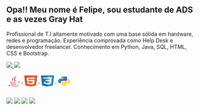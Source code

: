 ## Opa!! Meu nome é Felipe, sou estudante de ADS e as vezes Gray Hat

Profissional de T.I altamente motivado com uma base sólida em hardware, redes e programação. Experiência comprovada como Help Desk e desenvolvedor freelancer. Conhecimento em Python, Java, SQL, HTML, CSS e Bootstrap.


<div>
  <a href="https://github.com/P3nn4">
    <img height="180em" src="https://github-readme-stats.vercel.app/api?username=P3nn4&show_icons=true&theme=tokyonight&include_all_commits=true&count_private=true"/>
    <img height="180em" src="https://github-readme-stats.vercel.app/api/top-langs/?username=P3nn4&layout=compact&langs_count=16&theme=tokyonight"/>
</div>

<div style="display: inline_block"><br>
  <img align="center" alt="Fee-Java" height="30" width="40" src="https://raw.githubusercontent.com/devicons/devicon/master/icons/java/java-plain.svg">
  <img align="center" alt="Fee-HTML" height="30" width="40" src="https://raw.githubusercontent.com/devicons/devicon/master/icons/html5/html5-original.svg">
  <img align="center" alt="Fee-CSS" height="30" width="40" src="https://raw.githubusercontent.com/devicons/devicon/master/icons/css3/css3-original.svg">
  <img align="center" alt="Fee-Python" height="30" width="40" src="https://raw.githubusercontent.com/devicons/devicon/master/icons/python/python-original.svg">
  
  ##
 
<div> 
  <a href="https://instagram.com/feepenna" target="_blank"><img src="https://img.shields.io/badge/-Instagram-%23E4405F?style=for-the-badge&logo=instagram&logoColor=white" target="_blank"></a>
 <a href="https://discord.com/channels/@me/848643019515363418" target="_blank"><img src="https://img.shields.io/badge/Discord-7289DA?style=for-the-badge&logo=discord&logoColor=white" target="_blank"></a> 
  <a href = "felipennadev@gmail.com"><img src="https://img.shields.io/badge/-Gmail-%23333?style=for-the-badge&logo=gmail&logoColor=white" target="_blank"></a>
  <a href="https://www.linkedin.com/in/felipe-penna-a27457307/" target="_blank"><img src="https://img.shields.io/badge/-LinkedIn-%230077B5?style=for-the-badge&logo=linkedin&logoColor=white" target="_blank"></a> 
  
</div>
